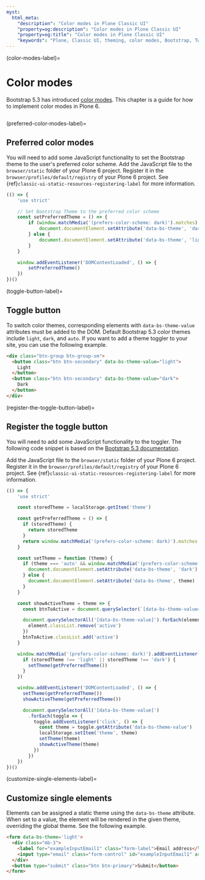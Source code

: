 ```yaml
---
myst:
  html_meta:
    "description": "Color modes in Plone Classic UI"
    "property=og:description": "Color modes in Plone Classic UI"
    "property=og:title": "Color modes in Plone Classic UI"
    "keywords": "Plone, Classic UI, theming, color modes, Bootstrap, Twitter"
---
```


(color-modes-label)=

# Color modes

Bootstrap 5.3 has introduced [color modes](https://getbootstrap.com/docs/5.3/customize/color-modes/).
This chapter is a guide for how to implement color modes in Plone 6.

```{versionadded} Plone 6.0.6
```



(preferred-color-modes-label)=

## Preferred color modes

You will need to add some JavaScript functionality to set the Bootstrap theme to the user's preferred color scheme.
Add the JavaScript file to the `browser/static` folder of your Plone 6 project.
Register it in the `browser/profiles/default/registry` of your Plone 6 project.
See {ref}`classic-ui-static-resources-registering-label` for more information.

```js
(() => {
    'use strict'

    // Set Bootstrap Theme to the preferred color scheme
    const setPreferredTheme = () => {
        if (window.matchMedia('(prefers-color-scheme: dark)').matches) {
            document.documentElement.setAttribute('data-bs-theme', 'dark')
        } else {
            document.documentElement.setAttribute('data-bs-theme', 'light')
        }
    }

    window.addEventListener('DOMContentLoaded', () => {
        setPreferredTheme()
    })
})()
```


(toggle-button-label)=

## Toggle button

To switch color themes, corresponding elements with `data-bs-theme-value` attributes must be added to the DOM.
Default Bootstrap 5.3 color themes include `light`, `dark`, and `auto`.
If you want to add a theme toggler to your site, you can use the following example.

```html
<div class="btn-group btn-group-sm">
  <button class="btn btn-secondary" data-bs-theme-value="light">
    Light
  </button>
  <button class="btn btn-secondary" data-bs-theme-value="dark">
    Dark
  </button>
</div>
```


(register-the-toggle-button-label)=

## Register the toggle button

You will need to add some JavaScript functionality to the toggler.
The following code snippet is based on the [Bootstrap 5.3 documentation](https://getbootstrap.com/docs/5.3/customize/color-modes/#javascript).

Add the JavaScript file to the `browser/static` folder of your Plone 6 project.
Register it in the `browser/profiles/default/registry` of your Plone 6 project.
See {ref}`classic-ui-static-resources-registering-label` for more information.

```js
(() => {
    'use strict'

    const storedTheme = localStorage.getItem('theme')

    const getPreferredTheme = () => {
      if (storedTheme) {
        return storedTheme
      }
      return window.matchMedia('(prefers-color-scheme: dark)').matches ? 'dark' : 'light'
    }

    const setTheme = function (theme) {
      if (theme === 'auto' && window.matchMedia('(prefers-color-scheme: dark)').matches) {
        document.documentElement.setAttribute('data-bs-theme', 'dark')
      } else {
        document.documentElement.setAttribute('data-bs-theme', theme)
      }
    }

    const showActiveTheme = theme => {
      const btnToActive = document.querySelector(`[data-bs-theme-value="${theme}"]`)

      document.querySelectorAll('[data-bs-theme-value]').forEach(element => {
        element.classList.remove('active')
      })
      btnToActive.classList.add('active')
    }

    window.matchMedia('(prefers-color-scheme: dark)').addEventListener('change', () => {
      if (storedTheme !== 'light' || storedTheme !== 'dark') {
        setTheme(getPreferredTheme())
      }
    })

    window.addEventListener('DOMContentLoaded', () => {
      setTheme(getPreferredTheme())
      showActiveTheme(getPreferredTheme())

      document.querySelectorAll('[data-bs-theme-value]')
        .forEach(toggle => {
          toggle.addEventListener('click', () => {
            const theme = toggle.getAttribute('data-bs-theme-value')
            localStorage.setItem('theme', theme)
            setTheme(theme)
            showActiveTheme(theme)
          })
        })
    })
})()
```


(customize-single-elements-label)=

## Customize single elements

Elements can be assigned a static theme using the `data-bs-theme` attribute.
When set to a value, the element will be rendered in the given theme, overriding the global theme.
See the following example.

```html
<form data-bs-theme='light'>
  <div class="mb-3">
    <label for="exampleInputEmail1" class="form-label">Email address</label>
    <input type="email" class="form-control" id="exampleInputEmail1" aria-describedby="emailHelp">
  </div>
  <button type="submit" class="btn btn-primary">Submit</button>
</form>
```
